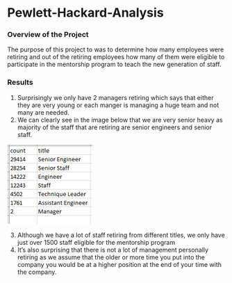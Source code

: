 # Pewlett-Hackard-Analysis

### Overview of the Project
The purpose of this project to was to determine how many employees were retiring and out of the retiring employees how many of them were eligible to participate in the mentorship program to teach the new generation of staff.

### Results

1. Surprisingly we only have 2 managers retiring which says that either they are very young or each manger is managing a huge team and not many are needed.
2. We can clearly see in the image below that we are very senior heavy as majority of the staff that are retiring are senior engineers and senior staff.

![Retiring Titles](https://github.com/Cooofy/Pewlett-Hackard-Analysis/blob/main/Retiring%20Titles.png)

3. Although we have a lot of staff retiring from different titles, we only have just over 1500 staff eligible for the mentorship program
4. It’s also surprising that there is not a lot of management personally retiring as we assume that the older or more time you put into the company you would be at a higher position at the end of your time with the company. 
